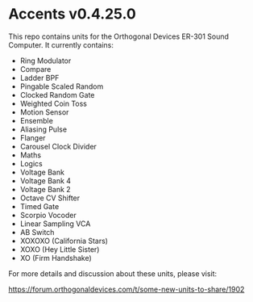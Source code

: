 # Accents v0.4.25.0
This repo contains units for the Orthogonal Devices ER-301 Sound Computer.  It currently contains:

* Ring Modulator
* Compare
* Ladder BPF
* Pingable Scaled Random
* Clocked Random Gate
* Weighted Coin Toss
* Motion Sensor
* Ensemble
* Aliasing Pulse
* Flanger
* Carousel Clock Divider
* Maths
* Logics
* Voltage Bank
* Voltage Bank 4
* Voltage Bank 2
* Octave CV Shifter
* Timed Gate
* Scorpio Vocoder
* Linear Sampling VCA
* AB Switch
* XOXOXO (California Stars)
* XOXO (Hey Little Sister)
* XO (Firm Handshake)

For more details and discussion about these units, please visit:

https://forum.orthogonaldevices.com/t/some-new-units-to-share/1902

